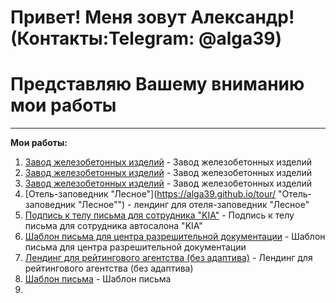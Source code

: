 # Привет! Меня зовут Александр! (Контакты:Telegram: @alga39)
# Представляю Вашему вниманию мои работы
___
**Мои работы:**  
1. [Завод железобетонных изделий](https://alga39.github.io/mebel/dor_stroit.html# "Завод железобетонных изделий") - Завод железобетонных изделий
2. [Завод железобетонных изделий](https://alga39.github.io/mebel/ser_2338.html "Завод железобетонных изделий") - Завод железобетонных изделий
3. [Завод железобетонных изделий](https://alga39.github.io/mebel/tab.html "Завод железобетонных изделий") - Завод железобетонных изделий
4. [Отель-заповедник "Лесное"](https://alga39.github.io/tour/ "Отель-заповедник "Лесное"") - лендинг для отеля-заповедник "Лесное"
5. [Подпись к телу письма для сотрудника "KIA"](https://alga39.github.io/kia/ "KIA") - Подпись к телу письма для сотрудника автосалона "KIA"
6. [Шаблон письма для центра разрешительной документации](https://alga39.github.io/attestation_style/ "Центр разрешительной документации") - Шаблон письма для центра разрешительной документации
7. [Лендинг для рейтингового агентства (без адаптива)](https://alga39.github.io/Research/ "Лендинг для рейтингового агентства (без адаптива)") - Лендинг для рейтингового агентства (без адаптива)
8. [Шаблон письма](https://alga39.github.io/monixbet/ "Шаблон письма") - Шаблон письма
9. 

